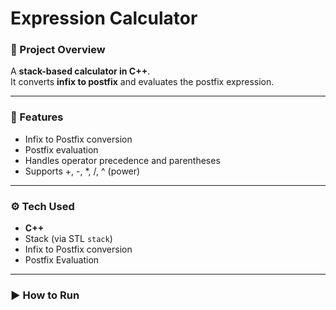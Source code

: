 # Expression Calculator

### 📌 Project Overview
A **stack-based calculator in C++**.  
It converts **infix to postfix** and evaluates the postfix expression.

---

### 🚀 Features
- Infix to Postfix conversion
- Postfix evaluation
- Handles operator precedence and parentheses
- Supports +, -, *, /, ^ (power)

---

### ⚙️ Tech Used
- **C++**
- Stack (via STL `stack`)
- Infix to Postfix conversion
- Postfix Evaluation

---

### ▶️ How to Run
